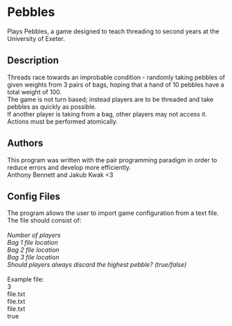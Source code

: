 # Pebbles
Plays Pebbles, a game designed to teach threading to second years at the University of Exeter.

<h2>Description</h2>
Threads race towards an improbable condition - randomly taking pebbles of given weights from 3 pairs of bags, hoping that a hand of 10 pebbles have a total weight of 100.<br>
The game is not turn based; instead players are to be threaded and take pebbles as quickly as possible.<br>
If another player is taking from a bag, other players may not access it. Actions must be performed atomically.<br>

<h2>Authors</h2>
This program was written with the pair programming paradigm in order to reduce errors and develop more efficiently.<br>
Anthony Bennett and Jakub Kwak <3

<h2>Config Files</h2>
The program allows the user to import game configuration from a text file.<br>
The file should consist of:<br>
<br>
<i>Number of players<br>
Bag 1 file location<br>
Bag 2 file location<br>
Bag 3 file location<br>
Should players always discard the highest pebble? (true/false)</i><br>
<br>
Example file:<br>
3<br>
file.txt<br>
file.txt<br>
file.txt<br>
true




